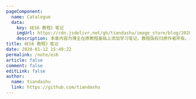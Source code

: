 ```yaml
---
pageComponent: 
  name: Catalogue
  data: 
    key: 《ES6 教程》笔记
    imgUrl: https://cdn.jsdelivr.net/gh/tiandashu/image_store/blog/20200112160453.png
    description: 本章内容为博主在原教程基础上添加学习笔记，教程版权归原作者所有。来源：<a href='https://es6.ruanyifeng.com/' target='_blank'>ES6教程</a>
title: 《ES6 教程》笔记
date: 2020-01-12 15:49:22
permalink: /note/es6
article: false
comment: false
editLink: false
author: 
  name: tiandashu
  link: https://github.com/tiandashu
---
```

